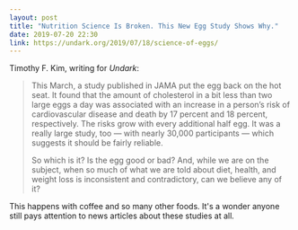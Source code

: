 ```yaml
---
layout: post
title: "Nutrition Science Is Broken. This New Egg Study Shows Why."
date: 2019-07-20 22:30
link: https://undark.org/2019/07/18/science-of-eggs/
---
```


Timothy F. Kim, writing for *Undark*:

>  This March, a study published in JAMA put the egg back on the hot seat. It found that the amount of cholesterol in a bit less than two large eggs a day was associated with an increase in a person’s risk of cardiovascular disease and death by 17 percent and 18 percent, respectively. The risks grow with every additional half egg. It was a really large study, too — with nearly 30,000 participants — which suggests it should be fairly reliable.
>
> So which is it? Is the egg good or bad? And, while we are on the subject, when so much of what we are told about diet, health, and weight loss is inconsistent and contradictory, can we believe any of it?

This happens with coffee and so many other foods. It's a wonder anyone still pays attention to news articles about these studies at all.
